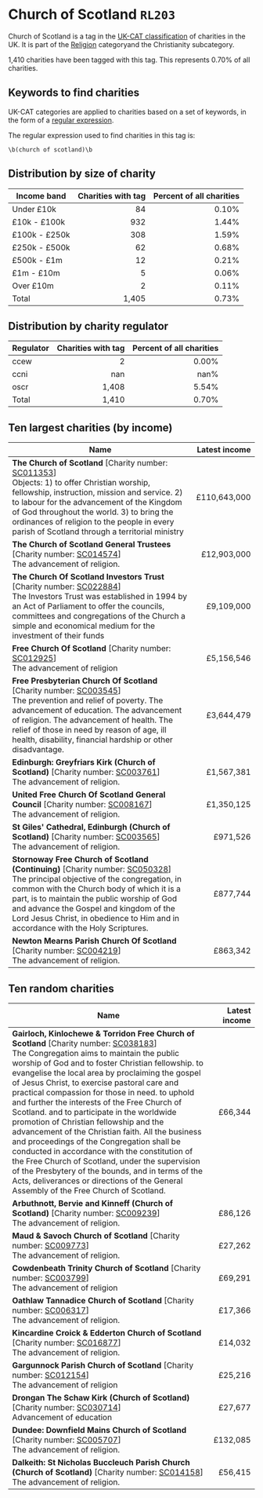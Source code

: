 # Church of Scotland `RL203`

Church of Scotland is a tag in the [UK-CAT classification](/data/tag_list/) of charities in the 
UK. It is part of the [Religion](/data/ukcat/RL) categoryand the Christianity subcategory.

1,410 charities have been tagged with this tag.
This represents 0.70% of all charities.

## Keywords to find charities

UK-CAT categories are applied to charities based on a set of keywords, in the form of a [regular expression](https://en.wikipedia.org/wiki/Regular_expression).

The regular expression used to find charities in this tag is:

`\b(church of scotland)\b`



## Distribution by size of charity

Income band | Charities with tag | Percent of all charities
------------|-------------------:|-------------------------:
Under £10k | 84 | 0.10%
£10k - £100k | 932 | 1.44%
£100k - £250k | 308 | 1.59%
£250k - £500k | 62 | 0.68%
£500k - £1m | 12 | 0.21%
£1m - £10m | 5 | 0.06%
Over £10m | 2 | 0.11%
Total | 1,405 | 0.73%


## Distribution by charity regulator

Regulator | Charities with tag | Percent of all charities
------------|-------------------:|-------------------------:
ccew | 2 | 0.00%
ccni | nan | nan%
oscr | 1,408 | 5.54%
Total | 1,410 | 0.70%


## Ten largest charities (by income)

Name | Latest income
-----|--------:
<strong>The Church of Scotland</strong> [Charity number: [SC011353](https://findthatcharity.uk/orgid/GB-SC-SC011353)]<br>Objects: 1)  to offer Christian worship, fellowship, instruction, mission and service.     2)   to labour for the advancement of the Kingdom of God throughout the world.     3)   to bring the ordinances of religion to the people in every parish of Scotland     through a territorial ministry   | £110,643,000
<strong>The Church of Scotland General Trustees</strong> [Charity number: [SC014574](https://findthatcharity.uk/orgid/GB-SC-SC014574)]<br>The advancement of religion. | £12,903,000
<strong>The Church Of Scotland Investors Trust</strong> [Charity number: [SC022884](https://findthatcharity.uk/orgid/GB-SC-SC022884)]<br>The Investors Trust was established in 1994 by an Act of Parliament to offer the councils, committees and congregations of the Church a simple and economical medium for the investment of their funds   | £9,109,000
<strong>Free Church Of Scotland</strong> [Charity number: [SC012925](https://findthatcharity.uk/orgid/GB-SC-SC012925)]<br>The advancement of religion | £5,156,546
<strong>Free Presbyterian Church Of Scotland</strong> [Charity number: [SC003545](https://findthatcharity.uk/orgid/GB-SC-SC003545)]<br>The prevention and relief of poverty. The advancement of education. The advancement of religion. The advancement of health. The relief of those in need by reason of age, ill health, disability, financial hardship or other disadvantage. | £3,644,479
<strong>Edinburgh: Greyfriars Kirk (Church of Scotland)</strong> [Charity number: [SC003761](https://findthatcharity.uk/orgid/GB-SC-SC003761)]<br>The advancement of religion. | £1,567,381
<strong>United Free Church Of Scotland General Council</strong> [Charity number: [SC008167](https://findthatcharity.uk/orgid/GB-SC-SC008167)]<br>The advancement of religion. | £1,350,125
<strong>St Giles' Cathedral, Edinburgh (Church of Scotland)</strong> [Charity number: [SC003565](https://findthatcharity.uk/orgid/GB-SC-SC003565)]<br>The advancement of religion. | £971,526
<strong>Stornoway Free Church of Scotland (Continuing)</strong> [Charity number: [SC050328](https://findthatcharity.uk/orgid/GB-SC-SC050328)]<br>The principal objective of the congregation, in common with the Church body of which it is a part, is to maintain the public worship of God and advance the Gospel and kingdom of the Lord Jesus Christ, in obedience to Him and in accordance with the Holy Scriptures.  | £877,744
<strong>Newton Mearns Parish Church Of Scotland</strong> [Charity number: [SC004219](https://findthatcharity.uk/orgid/GB-SC-SC004219)]<br>The advancement of religion. | £863,342


## Ten random charities

Name | Latest income
-----|--------:
<strong>Gairloch, Kinlochewe & Torridon Free Church of Scotland</strong> [Charity number: [SC038183](https://findthatcharity.uk/orgid/GB-SC-SC038183)]<br>The Congregation aims to maintain the public worship of God and to foster Christian fellowship. to evangelise the local area by proclaiming the gospel of Jesus Christ, to exercise pastoral care and practical compassion for those in need. to uphold and further the interests of the Free Church of Scotland. and to participate in the worldwide promotion of Christian fellowship and the advancement of the Christian faith. All the business and proceedings of the Congregation shall be conducted in accordance with the constitution of the Free Church of Scotland, under the supervision of the Presbytery of the bounds, and in terms of the Acts, deliverances or directions of the General Assembly of the Free Church of Scotland. | £66,344
<strong>Arbuthnott, Bervie and Kinneff (Church of Scotland)</strong> [Charity number: [SC009239](https://findthatcharity.uk/orgid/GB-SC-SC009239)]<br>The advancement of religion. | £86,126
<strong>Maud & Savoch Church of Scotland</strong> [Charity number: [SC009773](https://findthatcharity.uk/orgid/GB-SC-SC009773)]<br>The advancement of religion. | £27,262
<strong>Cowdenbeath Trinity Church of Scotland</strong> [Charity number: [SC003799](https://findthatcharity.uk/orgid/GB-SC-SC003799)]<br>The advancement of religion | £69,291
<strong>Oathlaw Tannadice Church of Scotland</strong> [Charity number: [SC006317](https://findthatcharity.uk/orgid/GB-SC-SC006317)]<br>The advancement of religion. | £17,366
<strong>Kincardine Croick & Edderton Church of Scotland</strong> [Charity number: [SC016877](https://findthatcharity.uk/orgid/GB-SC-SC016877)]<br>The advancement of religion. | £14,032
<strong>Gargunnock Parish Church of Scotland</strong> [Charity number: [SC012154](https://findthatcharity.uk/orgid/GB-SC-SC012154)]<br>The advancement of religion | £25,216
<strong>Drongan The Schaw Kirk (Church of Scotland)</strong> [Charity number: [SC030714](https://findthatcharity.uk/orgid/GB-SC-SC030714)]<br>Advancement of education | £27,677
<strong>Dundee: Downfield Mains Church of Scotland</strong> [Charity number: [SC005707](https://findthatcharity.uk/orgid/GB-SC-SC005707)]<br>The advancement of religion. | £132,085
<strong>Dalkeith: St Nicholas Buccleuch Parish Church (Church of Scotland)</strong> [Charity number: [SC014158](https://findthatcharity.uk/orgid/GB-SC-SC014158)]<br>The advancement of religion. | £56,415
